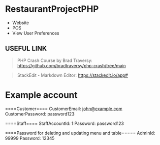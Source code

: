 # RestaurantProjectPHP
- Website
- POS
- View User Preferences

## USEFUL LINK
  > PHP Crash Course by Brad Traversy: https://github.com/bradtraversy/php-crash/tree/main

  > StackEdit - Markdown Editor: https://stackedit.io/app#

# Example account
====Customer====
CustomerEmail: john@example.com
CustomerPassword: password123

====Staff====
StaffAccountId: 1
Password: password123

====Password for deleting and updating menu and table=====
AdminId: 99999
Password: 12345

